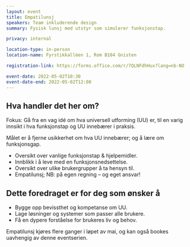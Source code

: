 ```yaml
---
layout: event
title: Empatilunsj
speakers: Team inkluderende design
summary: Fysisk lunsj med utstyr som simulerer funksjonstap.

privacy: internal 

location-type: in-person
location-name: Fyrstikkalléen 1, Rom B104 Gnisten

registration-link: https://forms.office.com/r/7QLNFdhHux?lang=nb-NO

event-date: 2022-05-02T10:30
event-date-end: 2022-05-02T12:00
---
```

## Hva handler det her om?
Fokus: Gå fra en vag idé om hva universell utforming (UU) er, til en varig innsikt i hva funksjonstap og UU innebærer i praksis.

Målet er å fjerne usikkerhet om hva UU innebærer; og å lære om funksjonsgap.

- Oversikt over vanlige funksjonstap & hjelpemidler.
- Innblikk i å leve med en funksjonsnedsettelse.
- Oversikt over ulike brukergrupper å ta hensyn til.
- Empatilunsj; NB: på egen regning – og eget ansvar!

## Dette foredraget er for deg som ønsker å
- Bygge opp bevissthet og kompetanse om UU.
- Lage løsninger og systemer som passer alle brukere.
- Få en dypere forståelse for brukeres liv og behov.

Empatilunsj kjøres flere ganger i løpet av mai, og kan også bookes uavhengig av denne eventserien.